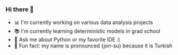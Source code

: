 ### Hi there 👋

- 📊 I'm currently working on various data analysis projects
- 📚 I'm currently learning deterministic models in grad school
- 💬 Ask me about Python or my favorite IDE :)
- 🧿 Fun fact: my name is pronounced {jon-su} because it is Turkish
<!--

[![Repos Badge](https://badges.pufler.dev/repos/cansu-freeman)](https://badges.pufler.dev) 
[![Commits Badge](https://badges.pufler.dev/commits/monthly/cansu-freeman)](https://badges.pufler.dev)
